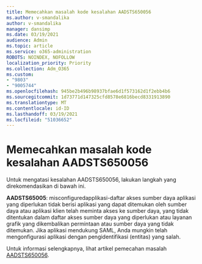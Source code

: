 ```yaml
---
title: Memecahkan masalah kode kesalahan AADSTS650056
ms.author: v-smandalika
author: v-smandalika
manager: dansimp
ms.date: 03/19/2021
audience: Admin
ms.topic: article
ms.service: o365-administration
ROBOTS: NOINDEX, NOFOLLOW
localization_priority: Priority
ms.collection: Adm_O365
ms.custom:
- "9803"
- "9005744"
ms.openlocfilehash: 945be2b496b98937bfae6d1f573162d1f2ebb4b6
ms.sourcegitcommit: 1d73771d147325cfd8578e6816becd8331913890
ms.translationtype: MT
ms.contentlocale: id-ID
ms.lasthandoff: 03/19/2021
ms.locfileid: "51036652"
---
```

# <a name="troubleshoot-error-code-aadsts650056"></a>Memecahkan masalah kode kesalahan AADSTS650056

Untuk mengatasi kesalahan AADSTS650056, lakukan langkah yang direkomendasikan di bawah ini.

**AADSTS65005**: misconfiguredapplikasi-daftar akses sumber daya aplikasi yang diperlukan tidak berisi aplikasi yang dapat ditemukan oleh sumber daya atau aplikasi klien telah meminta akses ke sumber daya, yang tidak ditentukan dalam daftar akses sumber daya yang diperlukan atau layanan grafik yang dikembalikan permintaan atau sumber daya yang tidak ditemukan. Jika aplikasi mendukung SAML, Anda mungkin telah mengonfigurasi aplikasi dengan pengidentifikasi (entitas) yang salah.

Untuk informasi selengkapnya, lihat artikel pemecahan masalah [AADSTS650056](https://docs.microsoft.com/troubleshoot/azure/active-directory/error-code-aadsts650056-misconfigured-app).
